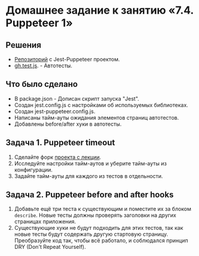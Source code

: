 # Домашнее задание к занятию «7.4. Puppeteer 1»

## Решения
* <a href="https://github.com/Nephedov/jsaqa-code-Nephedov93/tree/a34f0c1fac66d7ae133fba25690391c0a6d5eb35/7.4/puppeteer">Репозиторий</a> с Jest-Puppeteer проектом.
* <a href="https://github.com/Nephedov/jsaqa-code-Nephedov93/blob/a34f0c1fac66d7ae133fba25690391c0a6d5eb35/7.4/puppeteer/gh.test.js">gh.test.js</a>. - Автотесты.

## Что было сделано
* В package.json - Дописан скрипт запуска "Jest".
* Создан jest.config.js c настройками об используемых библиотеках.
* Создан jest-puppeteer.config.js.
* Написаны тайм-ауты ожидания элементов страниц автотестов.
* Добавлены before/after хуки в автотесты.


## Задача 1. Puppeteer timeout

1. Сделайте форк [проекта с лекции](https://github.com/netology-code/jsaqa-code/tree/main/7.4/puppeteer).
2. Исследуйте настройки тайм-аутов и уберите тайм-ауты из конфигурации.
3. Задайте тайм-ауты для каждого из тестов в отдельности.


## Задача 2. Puppeteer before and after hooks

1. Добавьте ещё три теста к существующим и поместите их за блоком `describe`. 
Новые тесты должны проверять заголовки на других страницах приложения.   
3. Существующие хуки не будут подходить для этих тестов, так как новые тесты будут содержать другую стартовую страницу. 
Преобразуйте код так, чтобы всё работало, и соблюдался принцип DRY (Don't Repeat Yourself).
